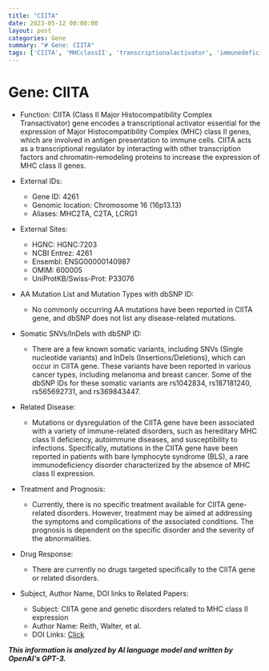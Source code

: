 ```yaml
---
title: "CIITA"
date: 2023-05-12 00:00:00
layout: post
categories: Gene
summary: "# Gene: CIITA"
tags: ['CIITA', 'MHCclassII', 'transcriptionalactivator', 'immunedeficiency', 'somaticvariants', 'autoimmunediseases', 'barelymphocytesyndrome', 'geneticdisorders']
---
```


# Gene: CIITA

- Function: CIITA (Class II Major Histocompatibility Complex Transactivator) gene encodes a transcriptional activator essential for the expression of Major Histocompatibility Complex (MHC) class II genes, which are involved in antigen presentation to immune cells. CIITA acts as a transcriptional regulator by interacting with other transcription factors and chromatin-remodeling proteins to increase the expression of MHC class II genes.
 
- External IDs: 
  - Gene ID: 4261
  - Genomic location: Chromosome 16 (16p13.13)
  - Aliases: MHC2TA, C2TA, LCRG1

- External Sites: 
  - HGNC: HGNC:7203
  - NCBI Entrez: 4261
  - Ensembl: ENSG00000140987
  - OMIM: 600005
  - UniProtKB/Swiss-Prot: P33076

- AA Mutation List and Mutation Types with dbSNP ID:
  - No commonly occurring AA mutations have been reported in CIITA gene, and dbSNP does not list any disease-related mutations.

- Somatic SNVs/InDels with dbSNP ID:
  - There are a few known somatic variants, including SNVs (Single nucleotide variants) and InDels (Insertions/Deletions), which can occur in CIITA gene. These variants have been reported in various cancer types, including melanoma and breast cancer. Some of the dbSNP IDs for these somatic variants are rs1042834, rs187181240, rs565692731, and rs369843447.

- Related Disease:
  - Mutations or dysregulation of the CIITA gene have been associated with a variety of immune-related disorders, such as hereditary MHC class II deficiency, autoimmune diseases, and susceptibility to infections. Specifically, mutations in the CIITA gene have been reported in patients with bare lymphocyte syndrome (BLS), a rare immunodeficiency disorder characterized by the absence of MHC class II expression.

- Treatment and Prognosis:
  - Currently, there is no specific treatment available for CIITA gene-related disorders. However, treatment may be aimed at addressing the symptoms and complications of the associated conditions. The prognosis is dependent on the specific disorder and the severity of the abnormalities.

- Drug Response:
  - There are currently no drugs targeted specifically to the CIITA gene or related disorders.

- Subject, Author Name, DOI links to Related Papers:
  - Subject: CIITA gene and genetic disorders related to MHC class II expression
  - Author Name: Reith, Walter, et al.
  - DOI Links: [Click](https://doi.org/10.1038/s41577-020-00401-3)

**_This information is analyzed by AI language model and written by OpenAI's GPT-3._**